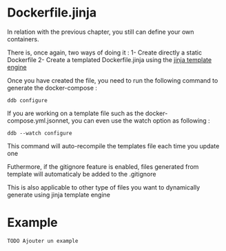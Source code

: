Dockerfile.jinja
===

In relation with the previous chapter, you still can define your own containers.

There is, once again, two ways of doing it : 
1- Create directly a static Dockerfile
2- Create a templated Dockerfile.jinja using the [jinja template engine](https://jinja.palletsprojects.com/en/2.11.x/)

Once you have created the file, you need to run the following command to generate the docker-compose : 
```
ddb configure
```

If you are working on a template file such as the docker-compose.yml.jsonnet, you can even use the watch option as following :
```
ddb --watch configure
```
This command will auto-recompile the templates file each time you update one 

Futhermore, if the gitignore feature is enabled, files generated from template will automaticaly be added to the .gitignore

This is also applicable to other type of files you want to dynamically generate using jinja template engine 

# Example 
```
TODO Ajouter un example
```

